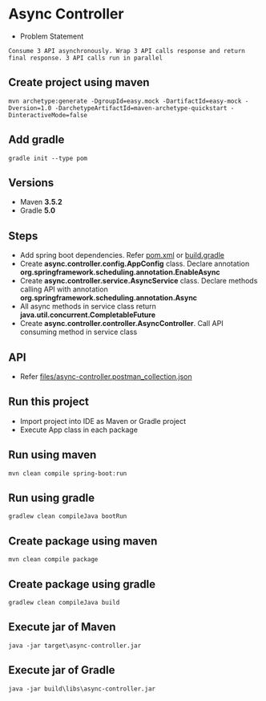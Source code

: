# Async Controller

* Problem Statement
```
Consume 3 API asynchronously. Wrap 3 API calls response and return final response. 3 API calls run in parallel
```

## Create project using maven
```
mvn archetype:generate -DgroupId=easy.mock -DartifactId=easy-mock -Dversion=1.0 -DarchetypeArtifactId=maven-archetype-quickstart -DinteractiveMode=false
```

## Add gradle
```
gradle init --type pom
```

## Versions
* Maven **3.5.2**
* Gradle **5.0**

## Steps
* Add spring boot dependencies. Refer [pom.xml](pom.xml) or [build.gradle](build.gradle)
* Create **async.controller.config.AppConfig** class. Declare annotation **org.springframework.scheduling.annotation.EnableAsync**
* Create **async.controller.service.AsyncService** class. Declare methods calling API with annotation **org.springframework.scheduling.annotation.Async**
* All async methods in service class return **java.util.concurrent.CompletableFuture**
* Create **async.controller.controller.AsyncController**. Call API consuming method in service class

## API
* Refer [files/async-controller.postman_collection.json](files/async-controller.postman_collection.json)

## Run this project
* Import project into IDE as Maven or Gradle project
* Execute App class in each package

## Run using maven
```
mvn clean compile spring-boot:run
```

## Run using gradle
```
gradlew clean compileJava bootRun
```

## Create package using maven
```
mvn clean compile package
```

## Create package using gradle
```
gradlew clean compileJava build
```

## Execute jar of Maven
```
java -jar target\async-controller.jar
```

## Execute jar of Gradle
```
java -jar build\libs\async-controller.jar
```
